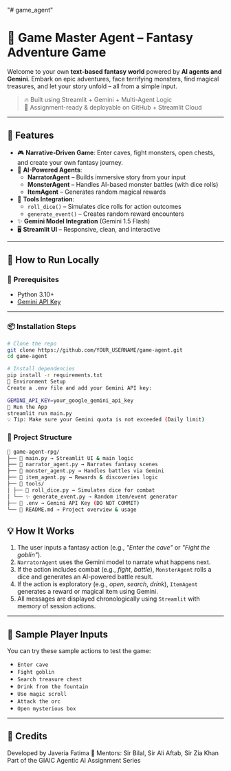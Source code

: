 "# game_agent" 
# 🧙 Game Master Agent – Fantasy Adventure Game

Welcome to your own **text-based fantasy world** powered by **AI agents and Gemini**. Embark on epic adventures, face terrifying monsters, find magical treasures, and let your story unfold – all from a simple input.

> 🔥 Built using Streamlit + Gemini + Multi-Agent Logic  
> 🎯 Assignment-ready & deployable on GitHub + Streamlit Cloud

---

## 🌟 Features

- 🎮 **Narrative-Driven Game**: Enter caves, fight monsters, open chests, and create your own fantasy journey.
- 🧠 **AI-Powered Agents**:
  - **NarratorAgent** – Builds immersive story from your input
  - **MonsterAgent** – Handles AI-based monster battles (with dice rolls)
  - **ItemAgent** – Generates random magical rewards
- 🎲 **Tools Integration**: 
  - `roll_dice()` – Simulates dice rolls for action outcomes
  - `generate_event()` – Creates random reward encounters
- ✨ **Gemini Model Integration** (Gemini 1.5 Flash)
- 🖥️ **Streamlit UI** – Responsive, clean, and interactive

---

## 🚀 How to Run Locally

### 🔧 Prerequisites

- Python 3.10+
- [Gemini API Key](https://aistudio.google.com/app/apikey)

---

### 📦 Installation Steps

```bash
# Clone the repo
git clone https://github.com/YOUR_USERNAME/game-agent.git
cd game-agent

# Install dependencies
pip install -r requirements.txt
🔐 Environment Setup
Create a .env file and add your Gemini API key:

GEMINI_API_KEY=your_google_gemini_api_key
🧠 Run the App
streamlit run main.py
💡 Tip: Make sure your Gemini quota is not exceeded (Daily limit)
```

### 📂 Project Structure
```bash
📁 game-agent-rpg/
├── 🧙 main.py → Streamlit UI & main logic
├── 📜 narrator_agent.py → Narrates fantasy scenes
├── 🧟 monster_agent.py → Handles battles via Gemini
├── 🎁 item_agent.py → Rewards & discoveries logic
├── 🧰 tools/
│ ├── 🎲 roll_dice.py → Simulates dice for combat
│ └── ✨ generate_event.py → Random item/event generator
├── 📄 .env → Gemini API Key (DO NOT COMMIT)
└── 📘 README.md → Project overview & usage
```

## 💡 How It Works

1. The user inputs a fantasy action (e.g., *"Enter the cave"* or *"Fight the goblin"*).
2. `NarratorAgent` uses the Gemini model to narrate what happens next.
3. If the action includes combat (e.g., *fight*, *battle*), `MonsterAgent` rolls a dice and generates an AI-powered battle result.
4. If the action is exploratory (e.g., *open*, *search*, *drink*), `ItemAgent` generates a reward or magical item using Gemini.
5. All messages are displayed chronologically using `Streamlit` with memory of session actions.

---

## 🧪 Sample Player Inputs

You can try these sample actions to test the game:

- `Enter cave`
- `Fight goblin`
- `Search treasure chest`
- `Drink from the fountain`
- `Use magic scroll`
- `Attack the orc`
- `Open mysterious box`

---

## 🙌 Credits

Developed by Javeria Fatima 🌸
Mentors: Sir Bilal, Sir Ali Aftab, Sir Zia Khan
Part of the GIAIC Agentic AI Assignment Series

